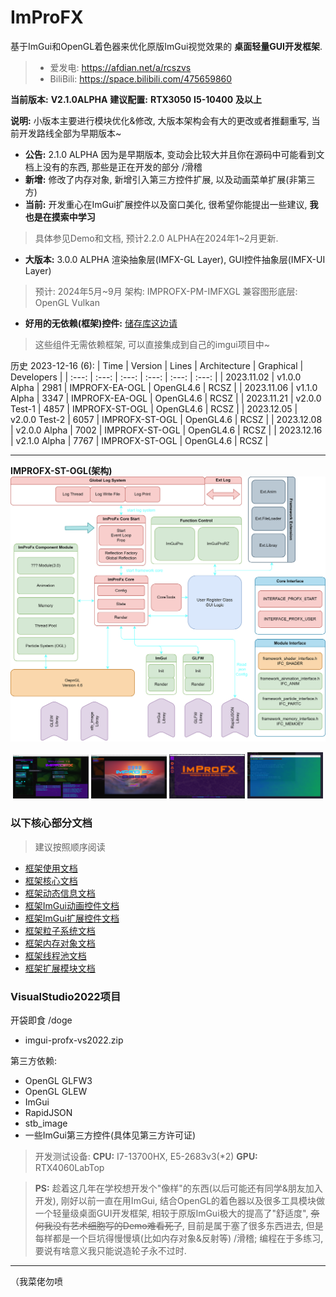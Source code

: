 # ImProFX

基于ImGui和OpenGL着色器来优化原版ImGui视觉效果的 __桌面轻量GUI开发框架__.

> - 爱发电: https://afdian.net/a/rcszvs
> - BiliBili: https://space.bilibili.com/475659860

__当前版本:__ __V2.1.0ALPHA__
__建议配置:__ __RTX3050__ __I5-10400__ __及以上__

__说明:__ 小版本主要进行模块优化&修改, 大版本架构会有大的更改或者推翻重写, 当前开发路线全部为早期版本~

- __公告:__ 2.1.0 ALPHA 因为是早期版本, 变动会比较大并且你在源码中可能看到文档上没有的东西, 那些是正在开发的部分 /滑稽
- __新增:__ 修改了内存对象, 新增引入第三方控件扩展, 以及动画菜单扩展(非第三方)
- __当前:__ 开发重心在ImGui扩展控件以及窗口美化, 很希望你能提出一些建议, __我也是在摸索中学习__
> 具体参见Demo和文档, 预计2.2.0 ALPHA在2024年1~2月更新.

- __大版本:__ 3.0.0 ALPHA 渲染抽象层(IMFX-GL Layer), GUI控件抽象层(IMFX-UI Layer)
> 预计: 2024年5月~9月 架构: IMPROFX-PM-IMFXGL 兼容图形底层: OpenGL Vulkan

- __好用的无依赖(框架)控件:__ [储存库这边请](https://github.com/rcszc/ImProFXcontrol)
> 这些组件无需依赖框架, 可以直接集成到自己的imgui项目中~

历史 2023-12-16 (6):
| Time | Version | Lines | Architecture | Graphical | Developers |
| :---: | :---: | :---: | :---: | :---: | :---: |
| 2023.11.02 | v1.0.0 Alpha | 2981 | IMPROFX-EA-OGL | OpenGL4.6 | RCSZ |
| 2023.11.06 | v1.1.0 Alpha | 3347 | IMPROFX-EA-OGL | OpenGL4.6 | RCSZ |
| 2023.11.21 | v2.0.0 Test-1 | 4857 | IMPROFX-ST-OGL | OpenGL4.6 | RCSZ |
| 2023.12.05 | v2.0.0 Test-2 | 6057 | IMPROFX-ST-OGL | OpenGL4.6 | RCSZ |
| 2023.12.08 | v2.0.0 Alpha | 7002 | IMPROFX-ST-OGL | OpenGL4.6 | RCSZ |
| 2023.12.16 | v2.1.0 Alpha | 7767 | IMPROFX-ST-OGL | OpenGL4.6 | RCSZ |

---

__IMPROFX-ST-OGL(架构)__
<img src="docs/arch/ImProFX20-ARCH.png"/>
<p align="center">
  <img src="docs/images/improfx_demo1.0A.png" style="width:24%;"/>
  <img src="docs/images/improfx_demo1.1A.png" style="width:24%;"/>
  <img src="docs/images/improfx_demo2.0A.png" style="width:24%;"/>
  <img src="docs/images/improfx_demo2.1A.png" style="width:24%;"/>
</p>

### 以下核心部分文档
> 建议按照顺序阅读

- [框架使用文档](https://github.com/rcszc/ImProFX/blob/main/docs/improfx_usage.md)
- [框架核心文档](https://github.com/rcszc/ImProFX/blob/main/docs/improfx_corefx.md)
- [框架动态信息文档](https://github.com/rcszc/ImProFX/blob/main/docs/improfx_dyinfo.md)
- [框架ImGui动画控件文档](https://github.com/rcszc/ImProFX/blob/main/docs/improfx_animation.md)
- [框架ImGui扩展控件文档](https://github.com/rcszc/ImProFX/blob/main/docs/improfx_imguipro.md)
- [框架粒子系统文档](https://github.com/rcszc/ImProFX/blob/main/docs/improfx_particle.md)
- [框架内存对象文档](https://github.com/rcszc/ImProFX/blob/main/docs/improfx_memory.md)
- [框架线程池文档](https://github.com/rcszc/ImProFX/blob/main/docs/improfx_threadpool.md)
- [框架扩展模块文档](https://github.com/rcszc/ImProFX/blob/main/docs/improfx_extension.md)

### VisualStudio2022项目
开袋即食 /doge
- imgui-profx-vs2022.zip

第三方依赖:
- OpenGL GLFW3
- OpenGL GLEW
- ImGui
- RapidJSON
- stb_image
- 一些ImGui第三方控件(具体见第三方许可证)

> 开发测试设备: __CPU:__ I7-13700HX, E5-2683v3(*2) __GPU:__ RTX4060LabTop

> __PS:__ 趁着这几年在学校想开发个"像样"的东西(以后可能还有同学&朋友加入开发), 刚好以前一直在用ImGui, 结合OpenGL的着色器以及很多工具模块做一个轻量级桌面GUI开发框架, 相较于原版ImGui极大的提高了"舒适度", ~~奈何我没有艺术细胞写的Demo难看死了~~, 目前是属于塞了很多东西进去, 但是每样都是一个巨坑得慢慢填(比如内存对象&反射等) /滑稽; 编程在于多练习, 要说有啥意义我只能说造轮子永不过时.

---
（我菜佬勿喷
